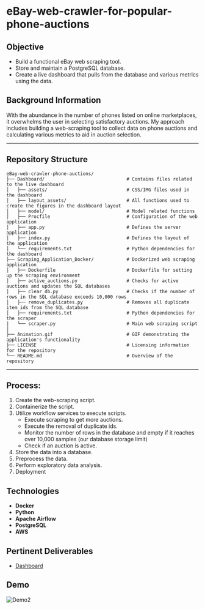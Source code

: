 # eBay-web-crawler-for-popular-phone-auctions

## Objective

* Build a functional eBay web scraping tool. 
* Store and maintain a PostgreSQL database.
* Create a live dashboard that pulls from the database and various metrics using the data.

## Background Information
With the abundance in the number of phones listed on online marketplaces, it overwhelms the user in selecting satisfactory auctions. My approach includes building a web-scraping tool to collect data on phone auctions and calculating various metrics to aid in auction selection. 

---
## Repository Structure
```plaintext
eBay-web-crawler-phone-auctions/
├── Dashboard/                              # Contains files related to the live dashboard
│   ├── assets/                             # CSS/IMG files used in the dashboard
│   ├── layout_assets/                      # All functions used to create the figures in the dashboard layout
│   ├── model/                              # Model related functions
│   ├── Procfile                            # Configuration of the web application
│   ├── app.py                              # Defines the server application
│   ├── index.py                            # Defines the layout of the application
│   └── requirements.txt                    # Python dependencies for the dashboard
├── Scraping_Application_Docker/            # Dockerized web scraping application
│   ├── Dockerfile                          # Dockerfile for setting up the scraping environment
│   ├── active_auctions.py                  # Checks for active auctions and updates the SQL databases
│   ├── clear_db.py                         # Checks if the number of rows in the SQL database exceeds 10,000 rows
│   ├── remove_duplicates.py                # Removes all duplicate item ids from the SQL database
│   ├── requirements.txt                    # Python dependencies for the scraper
|   └── scraper.py                          # Main web scraping script
│   
├── Animation.gif                           # GIF demonstrating the application's functionality
├── LICENSE                                 # Licensing information for the repository
└── README.md                               # Overview of the repository
```
---
## Process:
1) Create the web-scraping script.
2) Containerize the script.
3) Utilize workflow services to execute scripts.
   * Execute scraping to get more auctions.
   * Execute the removal of duplicate ids.
   * Monitor the number of rows in the database and empty if it reaches over 10,000 samples (our database storage limit)
   * Check if an auction is active.
4) Store the data into a database.
5) Preprocess the data.
6) Perform exploratory data analysis.
7) Deployment

## Technologies
* **Docker**
* **Python**
* **Apache Airflow**
* **PostgreSQL**
* **AWS**

## Pertinent Deliverables
* [Dashboard](http://phone-auction-aide-3-env.eba-pt2ur9kp.us-east-1.elasticbeanstalk.com/)

## Demo
![Demo2](Animation.gif)

